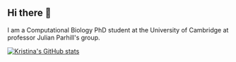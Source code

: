 ## Hi there 👋

I am a Computational Biology PhD student at the University of Cambridge at professor Julian Parhill's group.

[![Kristina's GitHub stats](https://github-readme-stats.vercel.app/api?username=kristinakordova)](https://github.com/kristinakordova/github-readme-stats)
<!--

[![Top Langs](https://github-readme-stats.vercel.app/api/top-langs/?username=kristinakordova)](https://github.com/kristinakordova/github-readme-stats)

![Kristina's GitHub stats](https://github-readme-stats.vercel.app/api?username=kristinakordova&show=reviews,discussions_started,discussions_answered,prs_merged,prs_merged_percentage)

**kristinakordova/kristinakordova** is a ✨ _special_ ✨ repository because its `README.md` (this file) appears on your GitHub profile.

Here are some ideas to get you started:

- 🔭 I’m currently working on ...
- 🌱 I’m currently learning ...
- 👯 I’m looking to collaborate on ...
- 🤔 I’m looking for help with ...
- 💬 Ask me about ...
- 📫 How to reach me: ...
- 😄 Pronouns: ...
- ⚡ Fun fact: ...
-->
